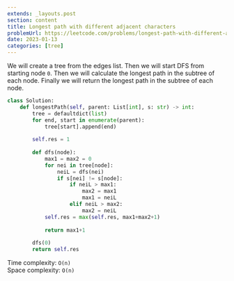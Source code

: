 ```yaml
---
extends: _layouts.post
section: content
title: Longest path with different adjacent characters
problemUrl: https://leetcode.com/problems/longest-path-with-different-adjacent-characters/
date: 2023-01-13
categories: [tree]
---
```


We will create a tree from the edges list. Then we will start DFS from starting node `0`. Then we will calculate the longest path in the subtree of each node. Finally we will return the longest path in the subtree of each node.

```python
class Solution:
    def longestPath(self, parent: List[int], s: str) -> int:
        tree = defaultdict(list)
        for end, start in enumerate(parent):
            tree[start].append(end)
            
        self.res = 1
        
        def dfs(node):
            max1 = max2 = 0
            for nei in tree[node]:
                neiL = dfs(nei)
                if s[nei] != s[node]:
                    if neiL > max1:
                        max2 = max1
                        max1 = neiL
                    elif neiL > max2:
                        max2 = neiL
            self.res = max(self.res, max1+max2+1)
            
            return max1+1
        
        dfs(0)
        return self.res
```

Time complexity: `O(n)` <br/>
Space complexity: `O(n)`